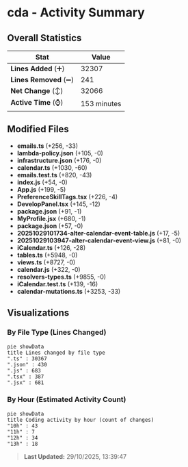 # cda - Activity Summary 

## Overall Statistics

| Stat                   | Value                                                             |
| ---------------------- | ----------------------------------------------------------------- |
| **Lines Added** (➕)   | 32307                                          |
| **Lines Removed** (➖) | 241                                        |
| **Net Change** (↕)    | 32066                |
| **Active Time** (⌚)   | 153 minutes |


## Modified Files
- **emails.ts** (+256, -33)
- **lambda-policy.json** (+105, -0)
- **infrastructure.json** (+176, -0)
- **calendar.ts** (+1030, -60)
- **emails.test.ts** (+820, -43)
- **index.js** (+54, -0)
- **App.js** (+199, -5)
- **PreferenceSkillTags.tsx** (+226, -4)
- **DevelopPanel.tsx** (+145, -12)
- **package.json** (+91, -1)
- **MyProfile.jsx** (+680, -1)
- **package.json** (+57, -0)
- **20251029101734-alter-calendar-event-table.js** (+17, -5)
- **20251029103947-alter-calendar-event-view.js** (+81, -0)
- **iCalendar.ts** (+126, -28)
- **tables.ts** (+5948, -0)
- **views.ts** (+8727, -0)
- **calendar.js** (+322, -0)
- **resolvers-types.ts** (+9855, -0)
- **iCalendar.test.ts** (+139, -16)
- **calendar-mutations.ts** (+3253, -33)

## Visualizations

### By File Type (Lines Changed)

```mermaid
pie showData
title Lines changed by file type
".ts" : 30367
".json" : 430
".js" : 683
".tsx" : 387
".jsx" : 681
```

### By Hour (Estimated Activity Count)

```mermaid
pie showData
title Coding activity by hour (count of changes)
"10h" : 43
"11h" : 7
"12h" : 34
"13h" : 18
```


> **Last Updated:** 29/10/2025, 13:39:47